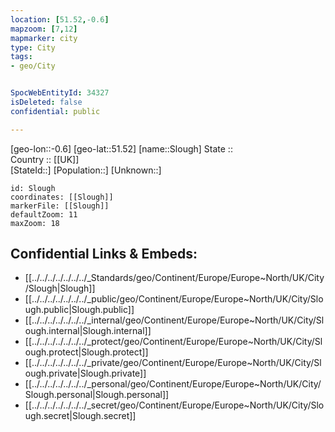 ```yaml
---
location: [51.52,-0.6] 
mapzoom: [7,12] 
mapmarker: city 
type: City
tags:
- geo/City


SpocWebEntityId: 34327
isDeleted: false
confidential: public

---
```

[geo-lon::-0.6] 
[geo-lat::51.52] 
[name::Slough] 
State ::  
Country :: [[UK]]  
[StateId::] 
[Population::] 
[Unknown::] 


```leaflet
id: Slough
coordinates: [[Slough]] 
markerFile: [[Slough]] 
defaultZoom: 11 
maxZoom: 18
```


## Confidential Links & Embeds: 
- [[../../../../../../../_Standards/geo/Continent/Europe/Europe~North/UK/City/Slough|Slough]] 
- [[../../../../../../../_public/geo/Continent/Europe/Europe~North/UK/City/Slough.public|Slough.public]] 
- [[../../../../../../../_internal/geo/Continent/Europe/Europe~North/UK/City/Slough.internal|Slough.internal]] 
- [[../../../../../../../_protect/geo/Continent/Europe/Europe~North/UK/City/Slough.protect|Slough.protect]] 
- [[../../../../../../../_private/geo/Continent/Europe/Europe~North/UK/City/Slough.private|Slough.private]] 
- [[../../../../../../../_personal/geo/Continent/Europe/Europe~North/UK/City/Slough.personal|Slough.personal]] 
- [[../../../../../../../_secret/geo/Continent/Europe/Europe~North/UK/City/Slough.secret|Slough.secret]] 
